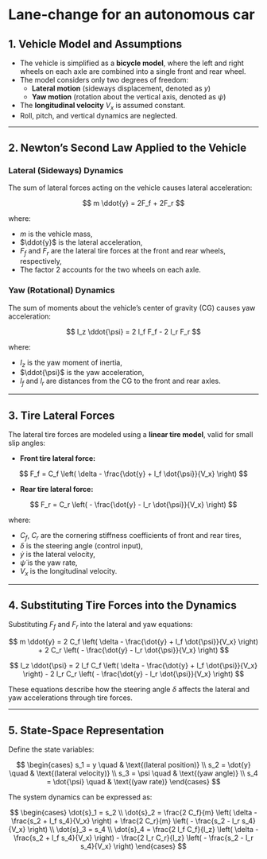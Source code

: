 # Lane-change for an autonomous car


## 1. Vehicle Model and Assumptions

- The vehicle is simplified as a **bicycle model**, where the left and right wheels on each axle are combined into a single front and rear wheel.
- The model considers only two degrees of freedom:
  - **Lateral motion** (sideways displacement, denoted as $y$)
  - **Yaw motion** (rotation about the vertical axis, denoted as $\psi$)
- The **longitudinal velocity** $V_x$ is assumed constant.
- Roll, pitch, and vertical dynamics are neglected.

---

## 2. Newton’s Second Law Applied to the Vehicle

### Lateral (Sideways) Dynamics

The sum of lateral forces acting on the vehicle causes lateral acceleration:

$$
m \ddot{y} = 2F_f + 2F_r
$$

where:
- $m$ is the vehicle mass,
- $\ddot{y}$ is the lateral acceleration,
- $F_f$ and $F_r$ are the lateral tire forces at the front and rear wheels, respectively,
- The factor 2 accounts for the two wheels on each axle.

### Yaw (Rotational) Dynamics

The sum of moments about the vehicle’s center of gravity (CG) causes yaw acceleration:

$$
I_z \ddot{\psi} = 2 l_f F_f - 2 l_r F_r
$$

where:
- $I_z$ is the yaw moment of inertia,
- $\ddot{\psi}$ is the yaw acceleration,
- $l_f$ and $l_r$ are distances from the CG to the front and rear axles.

---

## 3. Tire Lateral Forces

The lateral tire forces are modeled using a **linear tire model**, valid for small slip angles:

- **Front tire lateral force:**

$$
F_f = C_f \left( \delta - \frac{\dot{y} + l_f \dot{\psi}}{V_x} \right)
$$

- **Rear tire lateral force:**

$$
F_r = C_r \left( - \frac{\dot{y} - l_r \dot{\psi}}{V_x} \right)
$$

where:
- $C_f$, $C_r$ are the cornering stiffness coefficients of front and rear tires,
- $\delta$ is the steering angle (control input),
- $\dot{y}$ is the lateral velocity,
- $\dot{\psi}$ is the yaw rate,
- $V_x$ is the longitudinal velocity.

---

## 4. Substituting Tire Forces into the Dynamics

Substituting $F_f$ and $F_r$ into the lateral and yaw equations:

$$
m \ddot{y} = 2 C_f \left( \delta - \frac{\dot{y} + l_f \dot{\psi}}{V_x} \right) + 2 C_r \left( - \frac{\dot{y} - l_r \dot{\psi}}{V_x} \right)
$$

$$
I_z \ddot{\psi} = 2 l_f C_f \left( \delta - \frac{\dot{y} + l_f \dot{\psi}}{V_x} \right) - 2 l_r C_r \left( - \frac{\dot{y} - l_r \dot{\psi}}{V_x} \right)
$$

These equations describe how the steering angle $\delta$ affects the lateral and yaw accelerations through tire forces.

---

## 5. State-Space Representation

Define the state variables:

$$
\begin{cases}
s_1 = y \quad & \text{(lateral position)} \\
s_2 = \dot{y} \quad & \text{(lateral velocity)} \\
s_3 = \psi \quad & \text{(yaw angle)} \\
s_4 = \dot{\psi} \quad & \text{(yaw rate)}
\end{cases}
$$

The system dynamics can be expressed as:

$$
\begin{cases}
\dot{s}_1 = s_2 \\
\dot{s}_2 = \frac{2 C_f}{m} \left( \delta - \frac{s_2 + l_f s_4}{V_x} \right) + \frac{2 C_r}{m} \left( - \frac{s_2 - l_r s_4}{V_x} \right) \\
\dot{s}_3 = s_4 \\
\dot{s}_4 = \frac{2 l_f C_f}{I_z} \left( \delta - \frac{s_2 + l_f s_4}{V_x} \right) - \frac{2 l_r C_r}{I_z} \left( - \frac{s_2 - l_r s_4}{V_x} \right)
\end{cases}
$$

